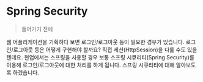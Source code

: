 Spring Security 
==
> 들어가기 전에

웹 어플리케이션을 기획하다 보면 로그인/로그아웃 등이 필요한 경우가 있습니다.
로그인/로그아웃 등은 어떻게 구현해야 할까요? 직접 세션(HttpSession)을 다룰 수도 있을텐데요.
현업에서는 스프링을 사용할 경우 보통 스프링 시큐리티(Spring Security)를 이용해 로그인/로그아웃에 대한 처리를 하게 됩니다. 스프링 시큐리티에 대해 알아보도록 하겠습니다.
